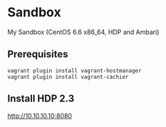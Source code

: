 # Sandbox

My Sandbox (CentOS 6.6 x86_64, HDP and Ambari)

## Prerequisites
```
vagrant plugin install vagrant-hostmanager
vagrant plugin install vagrant-cachier

```
## Install HDP 2.3 
http://10.10.10.10:8080

